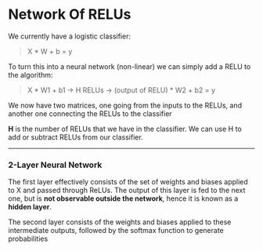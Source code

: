 # Network Of RELUs

We currently have a logistic classifier:

> X * W + b = y

To turn this into a neural network (non-linear) we can simply add a RELU to the algorithm:

> X * W1 + b1 -> H RELUs -> (output of RELU) * W2 + b2 = y

We now have two matrices, one going from the inputs to the RELUs, and another one connecting the RELUs to the classifier

**H** is the number of RELUs that we have in the classifier. We can use H to add or subtract RELUs from our classifier.

***

### 2-Layer Neural Network

The first layer effectively consists of the set of weights and biases applied to X and passed through ReLUs. The output of this layer is fed to the next one, but is **not observable outside the network**, hence it is known as a **hidden layer**.

The second layer consists of the weights and biases applied to these intermediate outputs, followed by the softmax function to generate probabilities
